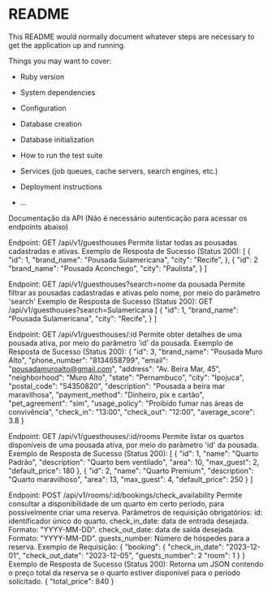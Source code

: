 # README

This README would normally document whatever steps are necessary to get the
application up and running.

Things you may want to cover:

* Ruby version

* System dependencies

* Configuration

* Database creation

* Database initialization

* How to run the test suite

* Services (job queues, cache servers, search engines, etc.)

* Deployment instructions

* ...

Documentação da API
(Não é necessário autenticação para acessar os endpoints abaixo)

Endpoint: GET /api/v1/guesthouses
Permite listar todas as pousadas cadastradas e ativas.
Exemplo de Resposta de Sucesso (Status 200):
[
  { 
    "id": 1,
    "brand_name": "Pousada Sulamericana",
    "city": "Recife",
  },
  { 
    "id": 2
    "brand_name": "Pousada Aconchego",
    "city": "Paulista",
  }
]

Endpoint: GET /api/v1/guesthouses?search=nome da pousada
Permite filtrar as pousadas cadastradas e ativas pelo nome, por meio do parâmetro 'search'
Exemplo de Resposta de Sucesso (Status 200):
GET /api/v1/guesthouses?search=Sulamericana
[
  {
    "id": 1,
    "brand_name": "Pousada Sulamericana",
    "city": "Recife",
  }
]

Endpoint: GET /api/v1/guesthouses/:id
Permite obter detalhes de uma pousada ativa, por meio do parâmetro 'id' da pousada.
Exemplo de Resposta de Sucesso (Status 200):
{
  "id": 3,
  "brand_name": "Pousada Muro Alto",
  "phone_number": "8134658799",
  "email": "pousadamuroalto@gmail.com",
  "address": "Av. Beira Mar, 45",
  "neighborhood": "Muro Alto",
  "state": "Pernambuco",
  "city": "Ipojuca",
  "postal_code": "54350820",
  "description": "Pousada a beira mar maravilhosa",
  "payment_method": "Dinheiro, pix e cartão",
  "pet_agreement": "sim",
  "usage_policy": "Proibido fumar nas áreas de convivência",
  "check_in": "13:00",
  "check_out": "12:00",
  "average_score": 3.8
}

Endpoint: GET /api/v1/guesthouses/:id/rooms
Permite listar os quartos disponíveis de uma pousada ativa, por meio do parâmetro 'id' da pousada.
Exemplo de Resposta de Sucesso (Status 200):
[
  {
    "id": 1,
    "name": "Quarto Padrão",
    "description": "Quarto bem ventilado",
    "area": 10,
    "max_guest": 2,
    "default_price": 180
  },
  {
    "id": 2,
    "name": "Quarto Premium",
    "description": "Quarto maravilhoso",
    "area": 13,
    "max_guest": 4,
    "default_price": 250
  }
]

Endpoint: POST /api/v1/rooms/:id/bookings/check_availability
Permite consultar a disponibilidade de um quarto em certo período, para possivelmente criar uma reserva.
Parâmetros de requisição obrigatórios:
id: identificador único do quarto.
check_in_date: data de entrada desejada. Formato: "YYYY-MM-DD".
check_out_date: data de saída desejada. Formato: "YYYY-MM-DD".
guests_number: Número de hóspedes para a reserva.
Exemplo de Requisição:
{
  "booking": {
    "check_in_date": "2023-12-01",
    "check_out_date": "2023-12-05",
    "guests_number": 2
    "room": 1
  }
}
Exemplo de Resposta de Sucesso (Status 200):
Retorna um JSON contendo o preço total da reserva se o quarto estiver disponível para o período solicitado.
{
  "total_price": 840
}
